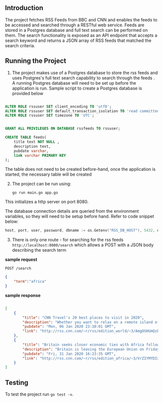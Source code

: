 ## Introduction

The project fetches RSS Feeds from BBC and CNN and enables the feeds to be accessed and searched through a RESTful web service. Feeds are stored in a Postgres database and full text search can be performed on them. The search functionality is exposed as an API endpoint that accepts a search keyword and returns a JSON array of RSS feeds that matched the search criteria.

## Running the Project

1. The project makes use of a Postgres database to store the rss feeds and uses Postgres's full text search capability to search through the feeds . A running Postgres database will need to be set up before the application is run. Sample script to create a Postgres database is provided below

```SQL

ALTER ROLE rssuser SET client_encoding TO 'utf8';
ALTER ROLE rssuser SET default_transaction_isolation TO 'read committed';
ALTER ROLE rssuser SET timezone TO 'UTC';


GRANT ALL PRIVILEGES ON DATABASE rssfeeds TO rssuser;

CREATE TABLE feeds(
    title text NOT NULL ,
    description text,
    pubdate varchar,
    link varchar PRIMARY KEY
);


```

The table does not need to be created before-hand, once the application is started, the necessary table will be created

2.  The project can be run using:

        go run main.go app.go

This initializes a http server on port 8080.

The database connection details are queried from the environment variables, so they will need to be setup before hand. Refer to code snippet below:

```GO
host, port, user, password, dbname := os.Getenv("RSS_DB_HOST"), 5432, os.Getenv("RSS_DB_USERNAME"), os.Getenv("RSS_DB_PASSWORD"), os.Getenv("RSS_DB_NAME")
```

3. There is only one route - for searching for the rss feeds `http://localhost:8080/search` which allows a POST with a JSON body describing the search term

**sample request**

`POST /search`

```JSON
{
	"term":"africa"
}
```

**sample response**

```JSON

[
    {
        "title": "CNN Travel's 20 best places to visit in 2020",
        "description": "Whether you want to relax on a remote island off the coast of Africa, ride Germany's coolest trains or spot howling monkeys in South America, there is much to explore heading into a new decade in 2020.<img src=\"http://feeds.feedburner.com/~r/rss/edition_world/~4/AmgOSHUmQzE\" height=\"1\" width=\"1\" alt=\"\"/>",
        "pubdate": "Mon, 06 Jan 2020 23:10:01 GMT",
        "link": "http://rss.cnn.com/~r/rss/edition_world/~3/AmgOSHUmQzE/index.html"
    },
    {
        "title": "Britain seeks closer economic ties with Africa following Brexit ",
        "description": "Britain is leaving the European Union on Friday, starting the clock on an 11-month transition period during which the country will try to sign as many new trade deals as possible. African countries are a prime target.<img src=\"http://feeds.feedburner.com/~r/rss/edition_africa/~4/VrZIYMYDIxU\" height=\"1\" width=\"1\" alt=\"\"/>",
        "pubdate": "Fri, 31 Jan 2020 16:23:35 GMT",
        "link": "http://rss.cnn.com/~r/rss/edition_africa/~3/VrZIYMYDIxU/index.html"
    }
]

```

## Testing

To test the project run `go test -v`.

